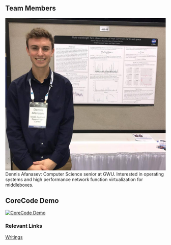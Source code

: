 ## Team Members

![Dennis](Dennis.png)
Dennis Afanasev: Computer Science senior at GWU. Interested in operating systems and high performance network function virtualization for middleboxes. 

## CoreCode Demo

[![CoreCode Demo](http://img.youtube.com/vi/UK6R7HCaDLQ/0.jpg)](https://www.youtube.com/watch?v=UK6R7HCaDLQ "CoreCode Demo")

### Relevant Links
[Writings](https://drive.google.com/drive/folders/1bSd410L2srpsd_iG8QGGfFWacLTSZKDj?usp=sharing "Writings")
